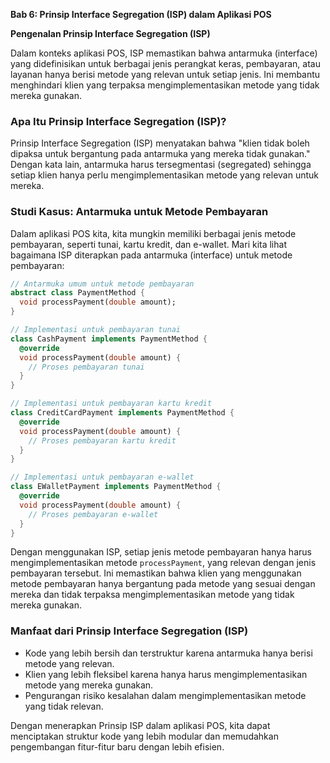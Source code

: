 **Bab 6: Prinsip Interface Segregation (ISP) dalam Aplikasi POS**

**Pengenalan Prinsip Interface Segregation (ISP)**

Dalam konteks aplikasi POS, ISP memastikan bahwa antarmuka (interface) yang didefinisikan untuk berbagai jenis perangkat keras, pembayaran, atau layanan hanya berisi metode yang relevan untuk setiap jenis. Ini membantu menghindari klien yang terpaksa mengimplementasikan metode yang tidak mereka gunakan.

### Apa Itu Prinsip Interface Segregation (ISP)?

Prinsip Interface Segregation (ISP) menyatakan bahwa "klien tidak boleh dipaksa untuk bergantung pada antarmuka yang mereka tidak gunakan." Dengan kata lain, antarmuka harus tersegmentasi (segregated) sehingga setiap klien hanya perlu mengimplementasikan metode yang relevan untuk mereka.

### Studi Kasus: Antarmuka untuk Metode Pembayaran

Dalam aplikasi POS kita, kita mungkin memiliki berbagai jenis metode pembayaran, seperti tunai, kartu kredit, dan e-wallet. Mari kita lihat bagaimana ISP diterapkan pada antarmuka (interface) untuk metode pembayaran:

```dart
// Antarmuka umum untuk metode pembayaran
abstract class PaymentMethod {
  void processPayment(double amount);
}

// Implementasi untuk pembayaran tunai
class CashPayment implements PaymentMethod {
  @override
  void processPayment(double amount) {
    // Proses pembayaran tunai
  }
}

// Implementasi untuk pembayaran kartu kredit
class CreditCardPayment implements PaymentMethod {
  @override
  void processPayment(double amount) {
    // Proses pembayaran kartu kredit
  }
}

// Implementasi untuk pembayaran e-wallet
class EWalletPayment implements PaymentMethod {
  @override
  void processPayment(double amount) {
    // Proses pembayaran e-wallet
  }
}
```

Dengan menggunakan ISP, setiap jenis metode pembayaran hanya harus mengimplementasikan metode `processPayment`, yang relevan dengan jenis pembayaran tersebut. Ini memastikan bahwa klien yang menggunakan metode pembayaran hanya bergantung pada metode yang sesuai dengan mereka dan tidak terpaksa mengimplementasikan metode yang tidak mereka gunakan.

### Manfaat dari Prinsip Interface Segregation (ISP)

- Kode yang lebih bersih dan terstruktur karena antarmuka hanya berisi metode yang relevan.
- Klien yang lebih fleksibel karena hanya harus mengimplementasikan metode yang mereka gunakan.
- Pengurangan risiko kesalahan dalam mengimplementasikan metode yang tidak relevan.

Dengan menerapkan Prinsip ISP dalam aplikasi POS, kita dapat menciptakan struktur kode yang lebih modular dan memudahkan pengembangan fitur-fitur baru dengan lebih efisien.